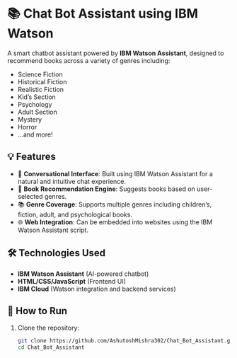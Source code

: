 # 📚 Chat Bot Assistant using IBM Watson

A smart chatbot assistant powered by **IBM Watson Assistant**, designed to recommend books across a variety of genres including:

- Science Fiction
- Historical Fiction
- Realistic Fiction
- Kid’s Section
- Psychology
- Adult Section
- Mystery
- Horror
- ...and more!

## 💡 Features

- 🤖 **Conversational Interface**: Built using IBM Watson Assistant for a natural and intuitive chat experience.
- 📖 **Book Recommendation Engine**: Suggests books based on user-selected genres.
- 📚 **Genre Coverage**: Supports multiple genres including children’s, fiction, adult, and psychological books.
- 🌐 **Web Integration**: Can be embedded into websites using the IBM Watson Assistant script.

## 🛠️ Technologies Used

- **IBM Watson Assistant** (AI-powered chatbot)
- **HTML/CSS/JavaScript** (Frontend UI)
- **IBM Cloud** (Watson integration and backend services)

## 🚀 How to Run

1. Clone the repository:
   ```bash
   git clone https://github.com/AshutoshMishra302/Chat_Bot_Assistant.git
   cd Chat_Bot_Assistant
